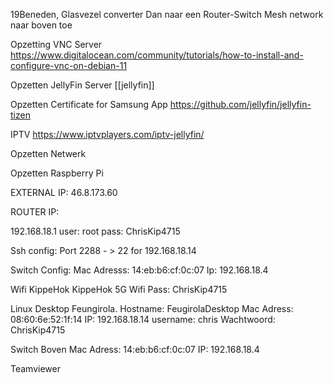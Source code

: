 19Beneden, Glasvezel converter
Dan naar een Router-Switch
Mesh network naar boven toe


Opzetting VNC Server
https://www.digitalocean.com/community/tutorials/how-to-install-and-configure-vnc-on-debian-11

Opzetten JellyFin Server
[[jellyfin]]

Opzetten Certificate for Samsung App
https://github.com/jellyfin/jellyfin-tizen

IPTV
https://www.iptvplayers.com/iptv-jellyfin/



Opzetten Netwerk

Opzetten Raspberry Pi 

EXTERNAL IP: 46.8.173.60


ROUTER IP:

192.168.18.1
user: root
pass: ChrisKip4715

Ssh config:
Port 2288 - > 22 for 192.168.18.14

Switch Config:
Mac Adresss: 14:eb:b6:cf:0c:07
Ip: 192.168.18.4

Wifi
KippeHok
KippeHok 5G 
Wifi Pass: ChrisKip4715

Linux Desktop Feungirola.
Hostname: FeugirolaDesktop
Mac Adress: 08:60:6e:52:1f:14
IP: 192.168.18.14
username: chris
Wachtwoord: ChrisKip4715

Switch Boven
Mac Adress: 14:eb:b6:cf:0c:07
IP: 192.168.18.4

Teamviewer
